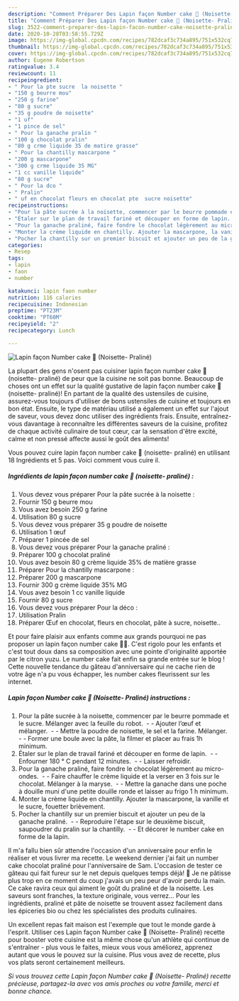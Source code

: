 ```yaml
---
description: "Comment Préparer Des Lapin façon Number cake 🐇 (Noisette- Praliné)"
title: "Comment Préparer Des Lapin façon Number cake 🐇 (Noisette- Praliné)"
slug: 3522-comment-preparer-des-lapin-facon-number-cake-noisette-praline
date: 2020-10-28T03:58:55.729Z
image: https://img-global.cpcdn.com/recipes/782dcaf3c734a895/751x532cq70/lapin-facon-number-cake-🐇-noisette-praline-photo-principale-de-la-recette.jpg
thumbnail: https://img-global.cpcdn.com/recipes/782dcaf3c734a895/751x532cq70/lapin-facon-number-cake-🐇-noisette-praline-photo-principale-de-la-recette.jpg
cover: https://img-global.cpcdn.com/recipes/782dcaf3c734a895/751x532cq70/lapin-facon-number-cake-🐇-noisette-praline-photo-principale-de-la-recette.jpg
author: Eugene Robertson
ratingvalue: 3.4
reviewcount: 11
recipeingredient:
- " Pour la pte sucre  la noisette "
- "150 g beurre mou"
- "250 g farine"
- "80 g sucre"
- "35 g poudre de noisette"
- "1 uf"
- "1 pince de sel"
- " Pour la ganache pralin "
- "100 g chocolat pralin"
- "80 g crme liquide 35 de matire grasse"
- " Pour la chantilly mascarpone "
- "200 g mascarpone"
- "300 g crme liquide 35 MG"
- "1 cc vanille liquide"
- "80 g sucre"
- " Pour la dco "
- " Pralin"
- " uf en chocolat fleurs en chocolat pte  sucre noisette"
recipeinstructions:
- "Pour la pâte sucrée à la noisette, commencer par le beurre pommade et le sucre. Mélanger avec la feuille du robot.   Ajouter l’œuf et mélanger.   Mettre la poudre de noisette, le sel et la farine. Mélanger.   Former une boule avec la pâte, la filmer et placer au frais 1h minimum."
- "Étaler sur le plan de travail fariné et découper en forme de lapin.   Enfourner 180 ° C pendant 12 minutes.   Laisser refroidir."
- "Pour la ganache praliné, faire fondre le chocolat légèrement au micro-ondes.   Faire chauffer le crème liquide et la verser en 3 fois sur le chocolat. Mélanger à la maryse.   Mettre la ganache dans une poche à douille muni d&#39;une petite douille ronde et laisser au frigo 1 h minimum."
- "Monter la crème liquide en chantilly. Ajouter la mascarpone, la vanille et le sucre, fouetter brièvement."
- "Pocher la chantilly sur un premier biscuit et ajouter un peu de la ganache praliné.   Reproduire l&#39;étape sur le deuxième biscuit, saupoudrer du pralin sur la chantilly.   Et décorer le number cake en forme de la lapin."
categories:
- Resep
tags:
- lapin
- faon
- number

katakunci: lapin faon number 
nutrition: 116 calories
recipecuisine: Indonesian
preptime: "PT23M"
cooktime: "PT60M"
recipeyield: "2"
recipecategory: Lunch

---
```



![Lapin façon Number cake 🐇 (Noisette- Praliné)](https://img-global.cpcdn.com/recipes/782dcaf3c734a895/751x532cq70/lapin-facon-number-cake-🐇-noisette-praline-photo-principale-de-la-recette.jpg)

La plupart des gens n'osent pas cuisiner lapin façon number cake 🐇 (noisette- praliné) de peur que la cuisine ne soit pas bonne. Beaucoup de choses ont un effet sur la qualité gustative de lapin façon number cake 🐇 (noisette- praliné)! En partant de la qualité des ustensiles de cuisine, assurez-vous toujours d'utiliser de bons ustensiles de cuisine et toujours en bon état. Ensuite, le type de matériau utilisé a également un effet sur l'ajout de saveur, vous devez donc utiliser des ingrédients frais. Ensuite, entraînez-vous davantage à reconnaître les différentes saveurs de la cuisine, profitez de chaque activité culinaire de tout cœur, car la sensation d'être excité, calme et non pressé affecte aussi le goût des aliments!

<!--inarticleads1-->

Vous pouvez cuire lapin façon number cake 🐇 (noisette- praliné) en utilisant 18 Ingrédients et 5 pas. Voici comment vous cuire il.

##### Ingrédients de lapin façon number cake 🐇 (noisette- praliné) :

1. Vous devez vous préparer  Pour la pâte sucrée à la noisette :
1. Fournir 150 g beurre mou
1. Vous avez besoin 250 g farine
1. Utilisation 80 g sucre
1. Vous devez vous préparer 35 g poudre de noisette
1. Utilisation 1 œuf
1. Préparer 1 pincée de sel
1. Vous devez vous préparer  Pour la ganache praliné :
1. Préparer 100 g chocolat praliné
1. Vous avez besoin 80 g crème liquide 35% de matière grasse
1. Préparer  Pour la chantilly mascarpone :
1. Préparer 200 g mascarpone
1. Fournir 300 g crème liquide 35% MG
1. Vous avez besoin 1 cc vanille liquide
1. Fournir 80 g sucre
1. Vous devez vous préparer  Pour la déco :
1. Utilisation  Pralin
1. Préparer  Œuf en chocolat, fleurs en chocolat, pâte à sucre, noisette..


Et pour faire plaisir aux enfants comme aux grands pourquoi ne pas proposer un lapin façon number cake 🐰😉. C&#39;est rigolo pour les enfants et c&#39;est tout doux dans sa composition avec une pointe d&#39;originalité apportée par le citron yuzu. Le number cake fait enfin sa grande entrée sur le blog ! Cette nouvelle tendance du gâteau d&#39;anniversaire qui ne cache rien de votre âge n&#39;a pu vous échapper, les number cakes fleurissent sur les internet. 

<!--inarticleads2-->

##### Lapin façon Number cake 🐇 (Noisette- Praliné) instructions :

1. Pour la pâte sucrée à la noisette, commencer par le beurre pommade et le sucre. Mélanger avec la feuille du robot.  -  - Ajouter l’œuf et mélanger.  -  - Mettre la poudre de noisette, le sel et la farine. Mélanger.  -  - Former une boule avec la pâte, la filmer et placer au frais 1h minimum.
1. Étaler sur le plan de travail fariné et découper en forme de lapin.  -  - Enfourner 180 ° C pendant 12 minutes.  -  - Laisser refroidir.
1. Pour la ganache praliné, faire fondre le chocolat légèrement au micro-ondes.  -  - Faire chauffer le crème liquide et la verser en 3 fois sur le chocolat. Mélanger à la maryse.  -  - Mettre la ganache dans une poche à douille muni d&#39;une petite douille ronde et laisser au frigo 1 h minimum.
1. Monter la crème liquide en chantilly. Ajouter la mascarpone, la vanille et le sucre, fouetter brièvement.
1. Pocher la chantilly sur un premier biscuit et ajouter un peu de la ganache praliné.  -  - Reproduire l&#39;étape sur le deuxième biscuit, saupoudrer du pralin sur la chantilly.  -  - Et décorer le number cake en forme de la lapin.


Il m&#39;a fallu bien sûr attendre l&#39;occasion d&#39;un anniversaire pour enfin le réaliser et vous livrer ma recette. Le weekend dernier j&#39;ai fait un number cake chocolat praliné pour l&#39;anniversaire de Sam. L&#39;occasion de tester ce gâteau qui fait fureur sur le net depuis quelques temps déjà! 🙂 Je ne pâtisse plus trop en ce moment du coup j&#39;avais un peu peur d&#39;avoir perdu la main. Ce cake ravira ceux qui aiment le goût du praliné et de la noisette. Les saveurs sont franches, la texture originale, vous verrez… Pour les ingrédients, praliné et pâte de noisette se trouvent assez facilement dans les épiceries bio ou chez les spécialistes des produits culinaires. 

<!--inarticleads1-->

<p>
Un excellent repas fait maison est l'exemple que tout le monde garde à l'esprit. Utiliser ces Lapin façon Number cake 🐇 (Noisette- Praliné) recette pour booster votre cuisine est la même chose qu'un athlète qui continue de s'entraîner - plus vous le faites, mieux vous vous améliorez, apprenez autant que vous le pouvez sur la cuisine. Plus vous avez de recette, plus vos plats seront certainement meilleurs.
</p>

<p>
<i>Si vous trouvez cette Lapin façon Number cake 🐇 (Noisette- Praliné) recette précieuse, partagez-la avec vos amis proches ou votre famille, merci et bonne chance.</i>
</p>
